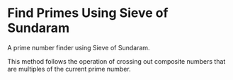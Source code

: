 # Find Primes Using Sieve of Sundaram

A prime number finder using Sieve of Sundaram.

This method follows the operation of crossing out composite numbers that are multiples of the current prime number.
